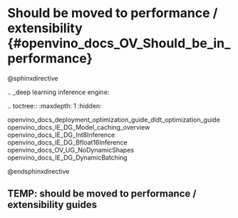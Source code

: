 # Should be moved to performance / extensibility {#openvino_docs_OV_Should_be_in_performance}

@sphinxdirective

.. _deep learning inference engine:

.. toctree::
   :maxdepth: 1
   :hidden:

   openvino_docs_deployment_optimization_guide_dldt_optimization_guide
   openvino_docs_IE_DG_Model_caching_overview
   openvino_docs_IE_DG_Int8Inference
   openvino_docs_IE_DG_Bfloat16Inference
   openvino_docs_OV_UG_NoDynamicShapes
   openvino_docs_IE_DG_DynamicBatching

@endsphinxdirective

## TEMP: should be moved to performance / extensibility guides
